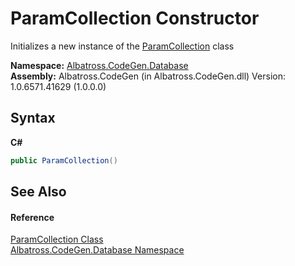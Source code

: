 # ParamCollection Constructor 
 

Initializes a new instance of the <a href="f69881ba-9cde-8cd6-c980-de150841c991">ParamCollection</a> class

**Namespace:**&nbsp;<a href="bdf46154-2f7c-d3c3-6413-8c6484d341a9">Albatross.CodeGen.Database</a><br />**Assembly:**&nbsp;Albatross.CodeGen (in Albatross.CodeGen.dll) Version: 1.0.6571.41629 (1.0.0.0)

## Syntax

**C#**<br />
``` C#
public ParamCollection()
```


## See Also


#### Reference
<a href="f69881ba-9cde-8cd6-c980-de150841c991">ParamCollection Class</a><br /><a href="bdf46154-2f7c-d3c3-6413-8c6484d341a9">Albatross.CodeGen.Database Namespace</a><br />